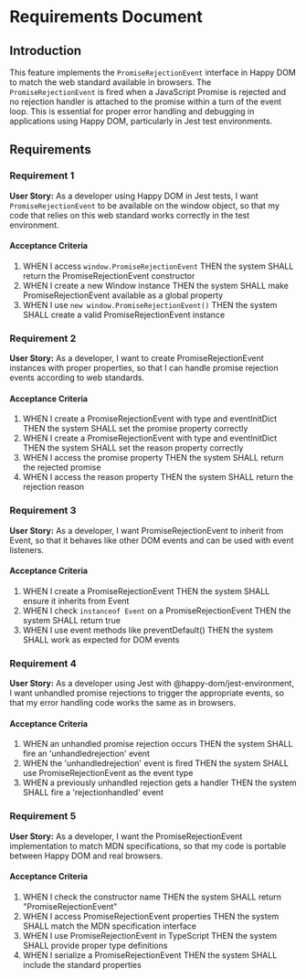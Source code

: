 # Requirements Document

## Introduction

This feature implements the `PromiseRejectionEvent` interface in Happy DOM to match the web standard available in browsers. The `PromiseRejectionEvent` is fired when a JavaScript Promise is rejected and no rejection handler is attached to the promise within a turn of the event loop. This is essential for proper error handling and debugging in applications using Happy DOM, particularly in Jest test environments.

## Requirements

### Requirement 1

**User Story:** As a developer using Happy DOM in Jest tests, I want `PromiseRejectionEvent` to be available on the window object, so that my code that relies on this web standard works correctly in the test environment.

#### Acceptance Criteria

1. WHEN I access `window.PromiseRejectionEvent` THEN the system SHALL return the PromiseRejectionEvent constructor
2. WHEN I create a new Window instance THEN the system SHALL make PromiseRejectionEvent available as a global property
3. WHEN I use `new window.PromiseRejectionEvent()` THEN the system SHALL create a valid PromiseRejectionEvent instance

### Requirement 2

**User Story:** As a developer, I want to create PromiseRejectionEvent instances with proper properties, so that I can handle promise rejection events according to web standards.

#### Acceptance Criteria

1. WHEN I create a PromiseRejectionEvent with type and eventInitDict THEN the system SHALL set the promise property correctly
2. WHEN I create a PromiseRejectionEvent with type and eventInitDict THEN the system SHALL set the reason property correctly
3. WHEN I access the promise property THEN the system SHALL return the rejected promise
4. WHEN I access the reason property THEN the system SHALL return the rejection reason

### Requirement 3

**User Story:** As a developer, I want PromiseRejectionEvent to inherit from Event, so that it behaves like other DOM events and can be used with event listeners.

#### Acceptance Criteria

1. WHEN I create a PromiseRejectionEvent THEN the system SHALL ensure it inherits from Event
2. WHEN I check `instanceof Event` on a PromiseRejectionEvent THEN the system SHALL return true
3. WHEN I use event methods like preventDefault() THEN the system SHALL work as expected for DOM events

### Requirement 4

**User Story:** As a developer using Jest with @happy-dom/jest-environment, I want unhandled promise rejections to trigger the appropriate events, so that my error handling code works the same as in browsers.

#### Acceptance Criteria

1. WHEN an unhandled promise rejection occurs THEN the system SHALL fire an 'unhandledrejection' event
2. WHEN the 'unhandledrejection' event is fired THEN the system SHALL use PromiseRejectionEvent as the event type
3. WHEN a previously unhandled rejection gets a handler THEN the system SHALL fire a 'rejectionhandled' event

### Requirement 5

**User Story:** As a developer, I want the PromiseRejectionEvent implementation to match MDN specifications, so that my code is portable between Happy DOM and real browsers.

#### Acceptance Criteria

1. WHEN I check the constructor name THEN the system SHALL return "PromiseRejectionEvent"
2. WHEN I access PromiseRejectionEvent properties THEN the system SHALL match the MDN specification interface
3. WHEN I use PromiseRejectionEvent in TypeScript THEN the system SHALL provide proper type definitions
4. WHEN I serialize a PromiseRejectionEvent THEN the system SHALL include the standard properties